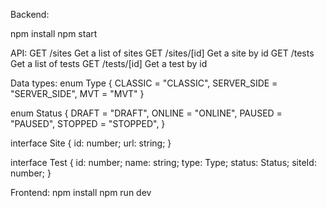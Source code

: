 Backend:

npm install
npm start

API:
GET     /sites                Get a list of sites
GET     /sites/[id]           Get a site by id
GET     /tests                Get a list of tests
GET     /tests/[id]           Get a test by id

Data types:
enum Type {
  CLASSIC = "CLASSIC",
  SERVER_SIDE = "SERVER_SIDE",
  MVT = "MVT"
}

enum Status {
  DRAFT = "DRAFT",
  ONLINE = "ONLINE",
  PAUSED = "PAUSED",
  STOPPED = "STOPPED",
}

interface Site {
  id: number;
  url: string;
}

interface Test {
  id: number;
  name: string;
  type: Type;
  status: Status;
  siteId: number;
}



Frontend:
npm install
npm run dev